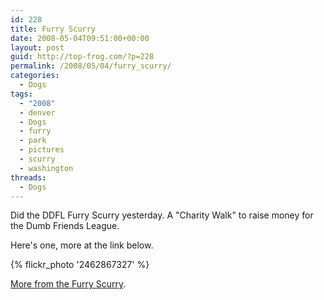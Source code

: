 ```yaml
---
id: 228
title: Furry Scurry
date: 2008-05-04T09:51:00+00:00
layout: post
guid: http://top-frog.com/?p=228
permalink: /2008/05/04/furry_scurry/
categories:
  - Dogs
tags:
  - "2008"
  - denver
  - Dogs
  - furry
  - park
  - pictures
  - scurry
  - washington
threads:
  - Dogs
---
```

Did the DDFL Furry Scurry yesterday. A "Charity Walk" to raise money for the Dumb Friends League.

Here's one, more at the link below.

{% flickr_photo '2462867327' %}

[More from the Furry Scurry](http://www.flickr.com/search/?w=21167966%40N07&q=Furry+Scurry+2008&m=text).